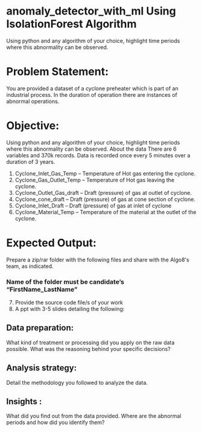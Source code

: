 # anomaly_detector_with_ml Using IsolationForest Algorithm
Using python and any algorithm of your choice, highlight time periods where this abnormality can be observed.

# Problem Statement:

You are provided a dataset of a cyclone preheater which is part of an industrial process. In
the duration of operation there are instances of abnormal operations.
# Objective:
Using python and any algorithm of your choice, highlight time periods where this
abnormality can be observed.
About the data
There are 6 variables and 370k records. Data is recorded once every 5 minutes over a
duration of 3 years.
1. Cyclone_Inlet_Gas_Temp – Temperature of Hot gas entering the cyclone.
2. Cyclone_Gas_Outlet_Temp – Temperature of Hot gas leaving the cyclone.
3. Cyclone_Outlet_Gas_draft – Draft (pressure) of gas at outlet of cyclone.
4. Cyclone_cone_draft – Draft (pressure) of gas at cone section of cyclone.
5. Cyclone_Inlet_Draft – Draft (pressure) of gas at inlet of cyclone
6. Cyclone_Material_Temp – Temperature of the material at the outlet of the cyclone.
# Expected Output:
Prepare a zip/rar folder with the following files and share with the Algo8's team, as indicated. 
### Name of the folder must be candidate’s “FirstName_LastName”
7. Provide the source code file/s of your work
8. A ppt with 3-5 slides detailing the following:
## Data preparation:
 What kind of treatment or processing did you apply on the raw data possible.
 What was the reasoning behind your specific decisions?
## Analysis strategy:
 Detail the methodology you followed to analyze the data.
## Insights :
 What did you find out from the data provided. Where are the abnormal
 periods and how did you identify them? 